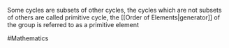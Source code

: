 Some cycles are subsets of other cycles, the cycles which are not subsets of others are called primitive cycle, the [[Order of Elements|generator]] of the group is referred to as a primitive element 

#Mathematics